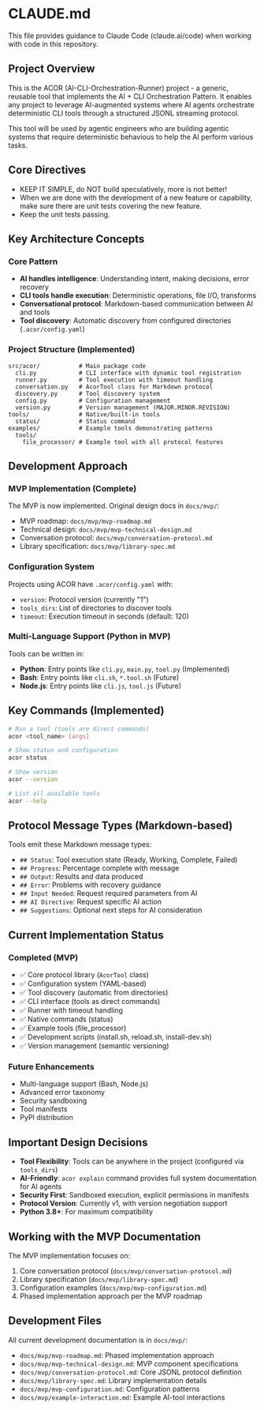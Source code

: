 # CLAUDE.md

This file provides guidance to Claude Code (claude.ai/code) when working with code in this repository.

## Project Overview

This is the ACOR (AI-CLI-Orchestration-Runner) project - a generic, reusable tool that implements the AI + CLI Orchestration Pattern. It enables any project to leverage AI-augmented systems where AI agents orchestrate deterministic CLI tools through a structured JSONL streaming protocol.

This tool will be used by agentic engineers who are building agentic systems that require deterministic behavious to help the AI perform various tasks. 

## Core Directives
- KEEP IT SIMPLE, do NOT build speculatively, more is not better!
- When we are done with the development of a new feature or capability, make sure there are unit tests covering the new feature.
- Keep the unit tests passing.

## Key Architecture Concepts

### Core Pattern
- **AI handles intelligence**: Understanding intent, making decisions, error recovery
- **CLI tools handle execution**: Deterministic operations, file I/O, transforms
- **Conversational protocol**: Markdown-based communication between AI and tools
- **Tool discovery**: Automatic discovery from configured directories (`.acor/config.yaml`)

### Project Structure (Implemented)
```
src/acor/           # Main package code
  cli.py            # CLI interface with dynamic tool registration
  runner.py         # Tool execution with timeout handling
  conversation.py   # AcorTool class for Markdown protocol
  discovery.py      # Tool discovery system
  config.py         # Configuration management
  version.py        # Version management (MAJOR.MINOR.REVISION)
tools/              # Native/built-in tools
  status/           # Status command
examples/           # Example tools demonstrating patterns
  tools/
    file_processor/ # Example tool with all protocol features
```

## Development Approach

### MVP Implementation (Complete)
The MVP is now implemented. Original design docs in `docs/mvp/`:
- MVP roadmap: `docs/mvp/mvp-roadmap.md`
- Technical design: `docs/mvp/mvp-technical-design.md`
- Conversation protocol: `docs/mvp/conversation-protocol.md`
- Library specification: `docs/mvp/library-spec.md`

### Configuration System
Projects using ACOR have `.acor/config.yaml` with:
- `version`: Protocol version (currently "1")
- `tools_dirs`: List of directories to discover tools
- `timeout`: Execution timeout in seconds (default: 120)

### Multi-Language Support (Python in MVP)
Tools can be written in:
- **Python**: Entry points like `cli.py`, `main.py`, `tool.py` (Implemented)
- **Bash**: Entry points like `cli.sh`, `*.tool.sh` (Future)
- **Node.js**: Entry points like `cli.js`, `tool.js` (Future)

## Key Commands (Implemented)

```bash
# Run a tool (tools are direct commands)
acor <tool_name> [args]

# Show status and configuration
acor status

# Show version
acor --version

# List all available tools
acor --help
```

## Protocol Message Types (Markdown-based)

Tools emit these Markdown message types:
- `## Status`: Tool execution state (Ready, Working, Complete, Failed)
- `## Progress`: Percentage complete with message
- `## Output`: Results and data produced
- `## Error`: Problems with recovery guidance
- `## Input Needed`: Request required parameters from AI
- `## AI Directive`: Request specific AI action
- `## Suggestions`: Optional next steps for AI consideration

## Current Implementation Status

### Completed (MVP)
- ✅ Core protocol library (`AcorTool` class)
- ✅ Configuration system (YAML-based)
- ✅ Tool discovery (automatic from directories)
- ✅ CLI interface (tools as direct commands)
- ✅ Runner with timeout handling
- ✅ Native commands (status)
- ✅ Example tools (file_processor)
- ✅ Development scripts (install.sh, reload.sh, install-dev.sh)
- ✅ Version management (semantic versioning)

### Future Enhancements
- Multi-language support (Bash, Node.js)
- Advanced error taxonomy
- Security sandboxing
- Tool manifests
- PyPI distribution

## Important Design Decisions

- **Tool Flexibility**: Tools can be anywhere in the project (configured via `tools_dirs`)
- **AI-Friendly**: `acor explain` command provides full system documentation for AI agents
- **Security First**: Sandboxed execution, explicit permissions in manifests
- **Protocol Version**: Currently v1, with version negotiation support
- **Python 3.8+**: For maximum compatibility

## Working with the MVP Documentation

The MVP implementation focuses on:
1. Core conversation protocol (`docs/mvp/conversation-protocol.md`)
2. Library specification (`docs/mvp/library-spec.md`)
3. Configuration examples (`docs/mvp/mvp-configuration.md`)
4. Phased implementation approach per the MVP roadmap

## Development Files

All current development documentation is in `docs/mvp/`:
- `docs/mvp/mvp-roadmap.md`: Phased implementation approach
- `docs/mvp/mvp-technical-design.md`: MVP component specifications
- `docs/mvp/conversation-protocol.md`: Core JSONL protocol definition
- `docs/mvp/library-spec.md`: Library implementation details
- `docs/mvp/mvp-configuration.md`: Configuration patterns
- `docs/mvp/example-interaction.md`: Example AI-tool interactions